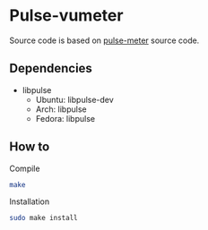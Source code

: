 # Pulse-vumeter

Source code is based on [pulse-meter](https://github.com/maxux/pulse-meter.git) source code.

## Dependencies

- libpulse
  - Ubuntu: libpulse-dev
  - Arch: libpulse
  - Fedora: libpulse

## How to

Compile

```sh
make
```

Installation

```sh
sudo make install
```
